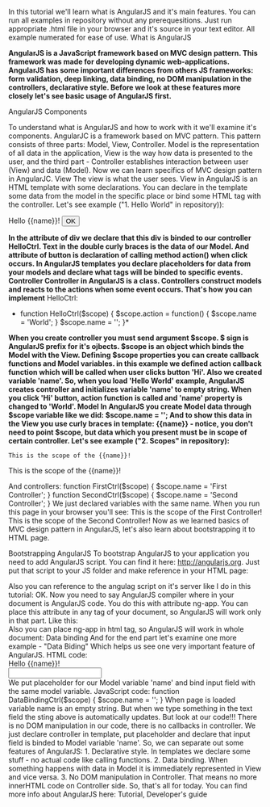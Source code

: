 In this tutorial we'll learn what is AngularJS and it's main features.
You can run all examples in repository without any prerequesitions. Just run appropriate .html file in your browser and it's source in your text editor. All example numerated for ease of use.
What is AngularJS

**AngularJS is a JavaScript framework based on MVC design pattern. This framework was made for developing dynamic web-applications. AngularJS has some important differences from others JS frameworks: form validation, deep linking, data binding, no DOM manipulation in the controllers, declarative style. Before we look at these features more closely let's see basic usage of AngularJS first.**

AngularJS Components

To understand what is AngularJS and how to work with it we'll examine it's components.
AngularJC is a framework based on MVC pattern. This pattern consists of three parts: Model, View, Controller. Model is the representation of all data in the application, View is the way how data is presented to the user, and the third part - Controller establishes interaction between user (View) and data (Model). Now we can learn specifics of MVC design pattern in AngularJC.
View
The view is what the user sees. View in AngularJS is an HTML template with some declarations. You can declare in the template some data from the model in the specific place or bind some HTML tag with the controller. Let's see example ("1. Hello World" in repository)):
<div ng-controller="HelloCtrl">
    Hello {{name}}!
    <button ng-click="action()">
        OK
    </button>
</div>

**In the attribute of div we declare that this div is binded to our controller HelloCtrl. Text in the double curly braces is the data of our Model. And attribute of button is declaration of calling method action() when click occurs.
In AngularJS templates you declare placeholders for data from your models and declare what tags will be binded to specific events.
Controller
Controller in AngularJS is a class. Controllers construct models and reacts to the actions when some event occurs. That's how you can implement** HelloCtrl:

*    function HelloCtrl($scope) {
    $scope.action = function() {
    $scope.name = 'World';
    }
    $scope.name = '';
    }*

**When you create controller you must send argument $scope. $ sign is AngularJS prefix for it's ojbects. $scope is an object which binds the Model with the View. Defining $scope properties you can create callback functions and Model variables. in this example we defined action callback function which will be called when user clicks button 'Hi'. Also we created variable 'name'.
So, when you load 'Hello World' example, AngularJS creates controller and initializes variable 'name' to empty string. When you click 'Hi' button, action function is called and 'name' property is changed to 'World'.
Model
In AngularJS you create Model data through $scope variable like we did: $scope.name = '';
And to show this data in the View you use curly braces in template: {{name}} - notice, you don't need to point $scope, but data which you present must be in scope of certain controller. Let's see example ("2. Scopes" in repository):**

<div ng-controller="FirstCtrl">

    This is the scope of the {{name}}!
</div>
<div ng-controller="SecondCtrl">
    This is the scope of the {{name}}!
</div>

And controllers:
function FirstCtrl($scope) {
  $scope.name = 'First Controller';
}
function SecondCtrl($scope) {
  $scope.name = 'Second Controller';
}
We just declared variables with the same name. When you run this page in your browser you'll see:
This is the scope of the First Controller!
This is the scope of the Second Controller!
Now as we learned basics of MVC design pattern in AngularJS, let's also learn about bootstrapping it to HTML page.

Bootstrapping AngularJS
To bootstrap AngularJS to your application you need to add AngularJS script. You can find it here: http://angularjs.org. Just put that script to your JS folder and make reference in your HTML page:
<head>
  <script src="scripts/angular.min.js"></script>
</head>
Also you can reference to the angulag script on it's server like I do in this tutorial: <script src="http://code.angularjs.org/1.0.5/angular.min.js"></script>
OK. Now you need to say AngularJS compiler where in your document is AngularJS code. You do this with attribute ng-app. You can place this attribute in any tag of your document, so AngularJS will work only in that part. Like this:
<div ng-app>
<!-- Part of the page where AngularJS works -->
</div>
Also you can place ng-app in html tag, so AngularJS will work in whole document:
<html ng-app>
<!-- Now you can declare here AngularJS controllers and put placeholders for Model data -->
</html>
Data binding
And for the end part let's examine one more example - "Data Biding" Which helps us see one very important feature of AngularJS. HTML code:
<div ng-controller="DataBindingCtrl">
  Hello {{name}}!<br/>
  <input ng-model="name">
</div>
We put placeholder for our Model variable 'name' and bind input field with the same model variable. JavaScript code:
function DataBindingCtrl($scope) {
  $scope.name = '';
}
When page is loaded variable name is an empty string. But when we type something in the text field the sting above is automatically updates. But look at our code!!! There is no DOM manipulation in our code, there is no callbacks in controller. We just declare controller in template, put placeholder and declare that input field is binded to Model variable 'name'. So, we can separate out some features of AngularJS:
1.	Declarative style. In templates we declare some stuff - no actual code like calling functions.
2.	Data binding. When something happens with data in Model it is immediately represented in View and vice versa.
3.	No DOM manipulation in Controller. That means no more innerHTML code on Controller side.
So, that's all for today.
You can find more info about AngularJS here: Tutorial, Developer's guide
